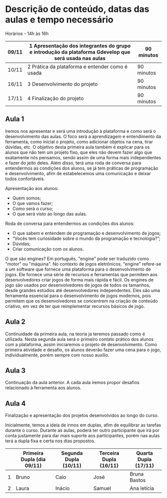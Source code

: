 # Descrição de conteúdo, datas das aulas e tempo necessário

Horários - 14h às 16h 

|09/11 | 1 Apresentação dos integrantes do grupo e introdução da plataforma Gdevelop que será usada nas aulas | 90 minutos|
|------|------------------------------------------------------------------------------------------------------|-----------|
|10/11 | 2 Prática da plataforma e entender como é usada | 90 minutos |
|16/11 | 3 Desenvolvimento do projeto | 90 minutos |
|17/11 | 4 Finalização do projeto | 90 minutos |

## Aula 1 
Iremos nos apresentar e será uma introdução à plataforma e como será o desenvolvimento das aulas. O foco será a aprendizagem e entendimento da ferramenta, como inicial o projeto, como adicionar objetos na cena, tirar dúvidas, etc. O objetivo desta primeira aula também é explicar para os alunos que não tem um projeto fixo, que eles não devem fazer algo que exatamente nós pensamos, sendo assim de uma forma mais independentes e fazer do jeito deles. Além disso, terá uma roda de conversa para entendermos as condições dos alunos, se já tem práticas de programação e desenvolvimento, afim de estabelecemos uma comunicação e deixar todos confortáveis. 

Apresentação aos alunos:
+	Quem somos;
+	O que vamos fazer;
+	Como será o curso;
+	O que será visto ao longo das aulas.

Roda de conversa para entendermos as condições dos alunos:
+	O que sabem e entendem de programação e desenvolvimento de jogos;
+	“Vocês tem curiosidade sobre o mundo da programação e tecnologia?”;
+	Dúvidas;
+	Criar comunicação com os alunos.

O que são engines? Em português, "engine" pode ser traduzido como "motor" ou "máquina". No contexto de jogos eletrônicos, "engine" refere-se a um software que fornece uma plataforma para o desenvolvimento de jogos. Ele fornece uma série de recursos e ferramentas que permitem aos desenvolvedores criar jogos de forma mais rápida e fácil.
Os engines de jogo são usados por desenvolvedores de jogos de todos os tamanhos, desde grandes estúdios até desenvolvedores independentes. Eles são uma ferramenta essencial para o desenvolvimento de jogos modernos, pois permitem que os desenvolvedores se concentrem na criação de conteúdo criativo, em vez de ter que reimplementar recursos básicos de jogo.

## Aula 2 
Continuidade da primeira aula, na teoria ja teremos passado como é utilizada. Nesta segunda aula será o primeiro contato prático dos alunos com a plataforma, assim iniciaremos o projeto de desenvolvimento. Como primeira atividade e desafio, os alunos deverão fazer uma cena para o jogo, individualmente, porém sempre com nosso auxílio. 

## Aula 3 
Continuação da aula anterior. A cada aula iremos propor desafios relacionado à ferramenta aos alunos. 

## Aula 4 
Finalização e apresentação dos projetos desenvolvidos ao longo do curso.

Inicialmente, temos a ideia de irmos em duplas, afim de equilibrar as tarefas durante o curso. Durante as aulas, poderá ter outro participante que irá por conta justamente para dar mais suporte aos participantes, porém nas aulas terá a dupla fixa e certa nos dias propostos. 

||Primeira Dupla (dia 09/11) | Segunda Dupla (10/11) | Terceira Dupla (16/11) | Quarta Dupla (17/11) |
|-|--------------------------|-----------------------|------------------------|----------------------|
|1| Bruno                    |     Caio              |  José                  |      Bruna Bastos    |
|2|     Laura                |    Inácio             |  Samuel                |      Ana letícia     |

